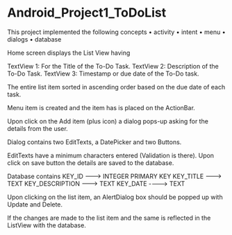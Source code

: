 # Android_Project1_ToDoList

This project implemented the following concepts
• activity
• intent
• menu
• dialogs
• database

Home screen displays the List View having

TextView 1: For the Title of the To-Do Task.
TextView 2: Description of the To-Do Task.
TextView 3: Timestamp or due date of the To-Do task.

The entire list item sorted in ascending order based on the due date of
each task.

Menu item is created and the item has is placed on the
ActionBar.

Upon click on the Add item (plus icon) a dialog pops-up asking for the details
from the user.

Dialog contains two EditTexts, a DatePicker and two Buttons.

EditTexts  have a minimum characters entered (Validation is there).
Upon click on save button the details are saved to the database.

Database contains 
KEY_ID ---> INTEGER PRIMARY KEY
KEY_TITLE ---> TEXT
KEY_DESCRIPTION ---> TEXT
KEY_DATE ----> TEXT

Upon clicking on the list item, an AlertDialog box should be popped up with Update and Delete.

If the changes are made to the list item and the same is reflected in the ListView
with the database.
